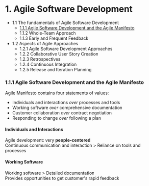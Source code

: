 # 1. Agile Software Development
- 1.1 The fundamentals of Agile Software Development
    - [1.1.1 Agile Software Development and the Agile Manifesto](###1.1.1-Agile-Software-Development-and-the-Agile-Manifesto)
    - 1.1.2 Whole-Team Approach
    - 1.1.3 Early and Frequent Feedback
- 1.2 Aspects of Agile Approaches
    - 1.2.1 Agile Software Development Approaches
    - 1.2.2 Collaborative User Story Creation
    - 1.2.3 Retrospectives
    - 1.2.4 Continuous Integration
    - 1.2.5 Release and Iteration Planning


### 1.1.1 Agile Software Development and the Agile Manifesto

Agile Manifesto contains four statements of values:  
- Individuals and interactions *over* processes and tools
- Working software *over* comprehensive documentation
- Customer collaboration *over* contract negotiation
- Responding to change *over* following a plan

#### Individuals and Interactions

Agile development: very **people-centered**  
Continuous communication and interaction > Reliance on tools and processes

#### Working Software

Working software > Detailed documentation  
Provides opportunities to get customer's rapid feedback  